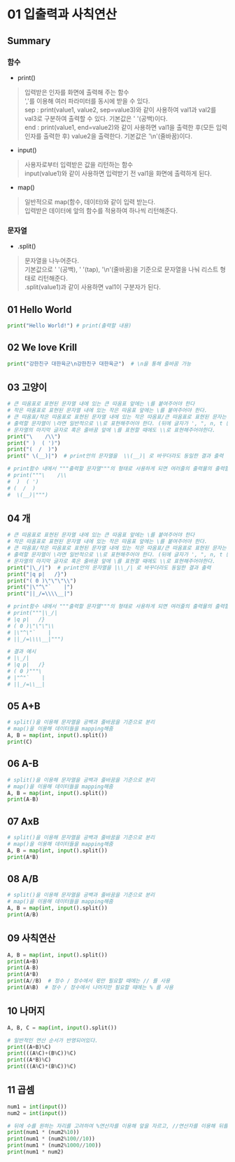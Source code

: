 
# 01 입출력과 사칙연산

## Summary

### 함수

- print()

> 입력받은 인자를 화면에 출력해 주는 함수<br>
 ','를 이용해 여러 파라미터를 동시에 받을 수 있다.<br>
 sep : print(value1, value2, sep=value3)와 같이 사용하여 val1과 val2를 val3로 구분하여 출력할 수 있다. 기본값은 ' '(공백)이다.<br>
 end : print(value1, end=value2)와 같이 사용하면 val1을 출력한 후(모든 입력 인자를 출력한 후) value2을 출력한다. 기본값은 '\n'(줄바꿈)이다.<br>

- input()

> 사용자로부터 입력받은 값을 리턴하는 함수<br>
 input(value1)와 같이 사용하면 입력받기 전 val1을 화면에 출력하게 된다.<br>

- map()

> 일반적으로 map(함수, 데이터)와 같이 입력 받는다.<br>
 입력받은 데이터에 앞의 함수를 적용하여 하나씩 리턴해준다.<br>


### 문자열

- .split()

> 문자열을 나누어준다.<br>
 기본값으로 ' '(공백), '    '(tap), '\n'(줄바꿈)을 기준으로 문자열을 나눠 리스트 형태로 리턴해준다.<br>
 .split(value1)과 같이 사용하면 val1이 구분자가 된다.<br>

## 01 Hello World

```python
print("Hello World!") # print(출력할 내용)
```

## 02 We love Krill

```python
print("강한친구 대한육군\n강한친구 대한육군")  # \n을 통해 줄바꿈 가능
```

## 03 고양이

```python
# 큰 따옴표로 표현된 문자열 내에 있는 큰 따옴표 앞에는 \를 붙여주어야 한다
# 작은 따옴표로 표현된 문자열 내에 있는 작은 따옴표 앞에는 \를 붙여주어야 한다.
# 큰 따옴표/작은 따옴표로 표현된 문자열 내에 있는 작은 따옴표/큰 따옴표로 표현된 문자는 그냥 출력된다.
# 출력할 문자열이 \라면 일반적으로 \\로 표현해주어야 한다. (뒤에 글자가 ', ", n, t 등의 표현일 수 있기때문에)
# 문자열의 마지막 글자로 혹은 줄바꿈 앞에 \를 표현할 때에도 \\로 표현해주어야한다.
print("\    /\\")
print(" )  ( ')")
print("(  /  )")
print(" \(__)|")  # print안의 문자열을  \\(__)| 로 바꾸더라도 동일한 결과 출력

# print함수 내에서 """출력할 문자열"""의 형태로 사용하게 되면 여러줄의 출력물의 출력할 수 있다.
# print("""\    /\\
#  )  ( ')
# (  /  )
#  \(__)|""")
```

## 04 개

```python
# 큰 따옴표로 표현된 문자열 내에 있는 큰 따옴표 앞에는 \를 붙여주어야 한다
# 작은 따옴표로 표현된 문자열 내에 있는 작은 따옴표 앞에는 \를 붙여주어야 한다.
# 큰 따옴표/작은 따옴표로 표현된 문자열 내에 있는 작은 따옴표/큰 따옴표로 표현된 문자는 그냥 출력된다.
# 출력할 문자열이 \라면 일반적으로 \\로 표현해주어야 한다. (뒤에 글자가 ', ", n, t 등의 표현일 수 있기때문에)
# 문자열의 마지막 글자로 혹은 줄바꿈 앞에 \를 표현할 때에도 \\로 표현해주어야한다.
print("|\_/|")  # print안의 문자열을 |\\_/| 로 바꾸더라도 동일한 결과 출력
print("|q p|   /}")
print("( 0 )\"\"\"\\")
print("|\"^\"`    |")
print("||_/=\\\\__|")

# print함수 내에서 """출력할 문자열"""의 형태로 사용하게 되면 여러줄의 출력물의 출력할 수 있다.
# print("""|\_/|
# |q p|   /}
# ( 0 )\"\"\"\\
# |\"^\"`    |
# ||_/=\\\\__|""")

# 결과 예시
# |\_/|
# |q p|   /}
# ( 0 )"""\
# |"^"`    |
# ||_/=\\__|
```

## 05 A+B

```python
# split()을 이용해 문자열을 공백과 줄바꿈을 기준으로 분리
# map()을 이용해 데이터들을 mapping해줌
A, B = map(int, input().split())
print(C)
```

## 06 A-B

```python
# split()을 이용해 문자열을 공백과 줄바꿈을 기준으로 분리
# map()을 이용해 데이터들을 mapping해줌
A, B = map(int, input().split())
print(A-B)
```

## 07 AxB

```python
# split()을 이용해 문자열을 공백과 줄바꿈을 기준으로 분리
# map()을 이용해 데이터들을 mapping해줌
A, B = map(int, input().split())
print(A*B)
```

## 08 A/B

```python
# split()을 이용해 문자열을 공백과 줄바꿈을 기준으로 분리
# map()을 이용해 데이터들을 mapping해줌
A, B = map(int, input().split())
print(A/B)
```

## 09 사칙연산

```python
A, B = map(int, input().split())
print(A+B)
print(A-B)
print(A*B)
print(A//B)  # 정수 / 정수에서 몫만 필요할 때에는 // 를 사용
print(A%B)  # 정수 / 정수에서 나머지만 필요할 때에는 % 를 사용
```

## 10 나머지

```python
A, B, C = map(int, input().split())

# 일반적인 연산 순서가 반영되어있다.
print((A+B)%C)
print(((A%C)+(B%C))%C)
print((A*B)%C)
print(((A%C)*(B%C))%C)
```

## 11 곱셈

```python
num1 = int(input())
num2 = int(input())

# 뒤에 수를 원하는 자리를 고려하여 %연산자를 이용해 앞을 자르고, //연산자를 이용해 뒤를 잘라주었다.
print(num1 * (num2%10))
print(num1 * (num2%100//10))
print(num1 * (num2%1000//100))
print(num1 * num2)
```
